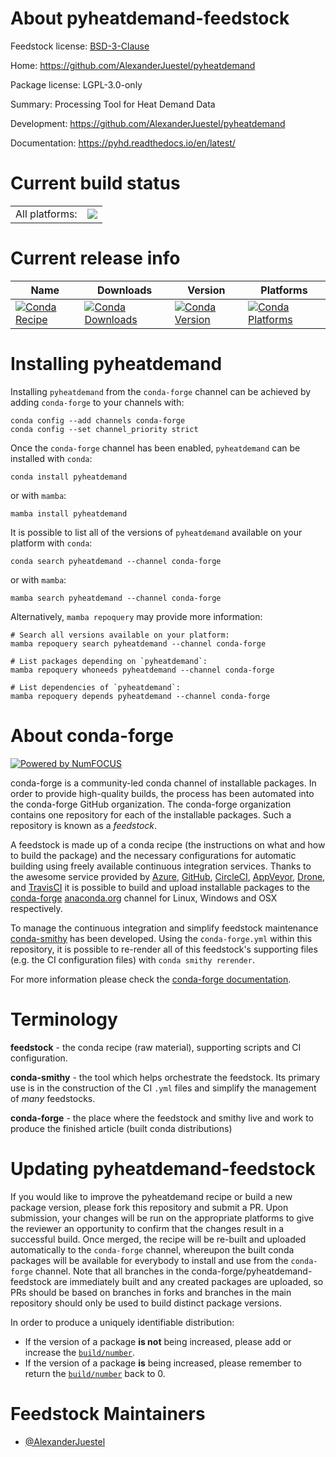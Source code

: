 About pyheatdemand-feedstock
============================

Feedstock license: [BSD-3-Clause](https://github.com/conda-forge/pyheatdemand-feedstock/blob/main/LICENSE.txt)

Home: https://github.com/AlexanderJuestel/pyheatdemand

Package license: LGPL-3.0-only

Summary: Processing Tool for Heat Demand Data

Development: https://github.com/AlexanderJuestel/pyheatdemand

Documentation: https://pyhd.readthedocs.io/en/latest/

Current build status
====================


<table><tr><td>All platforms:</td>
    <td>
      <a href="https://dev.azure.com/conda-forge/feedstock-builds/_build/latest?definitionId=20699&branchName=main">
        <img src="https://dev.azure.com/conda-forge/feedstock-builds/_apis/build/status/pyheatdemand-feedstock?branchName=main">
      </a>
    </td>
  </tr>
</table>

Current release info
====================

| Name | Downloads | Version | Platforms |
| --- | --- | --- | --- |
| [![Conda Recipe](https://img.shields.io/badge/recipe-pyheatdemand-green.svg)](https://anaconda.org/conda-forge/pyheatdemand) | [![Conda Downloads](https://img.shields.io/conda/dn/conda-forge/pyheatdemand.svg)](https://anaconda.org/conda-forge/pyheatdemand) | [![Conda Version](https://img.shields.io/conda/vn/conda-forge/pyheatdemand.svg)](https://anaconda.org/conda-forge/pyheatdemand) | [![Conda Platforms](https://img.shields.io/conda/pn/conda-forge/pyheatdemand.svg)](https://anaconda.org/conda-forge/pyheatdemand) |

Installing pyheatdemand
=======================

Installing `pyheatdemand` from the `conda-forge` channel can be achieved by adding `conda-forge` to your channels with:

```
conda config --add channels conda-forge
conda config --set channel_priority strict
```

Once the `conda-forge` channel has been enabled, `pyheatdemand` can be installed with `conda`:

```
conda install pyheatdemand
```

or with `mamba`:

```
mamba install pyheatdemand
```

It is possible to list all of the versions of `pyheatdemand` available on your platform with `conda`:

```
conda search pyheatdemand --channel conda-forge
```

or with `mamba`:

```
mamba search pyheatdemand --channel conda-forge
```

Alternatively, `mamba repoquery` may provide more information:

```
# Search all versions available on your platform:
mamba repoquery search pyheatdemand --channel conda-forge

# List packages depending on `pyheatdemand`:
mamba repoquery whoneeds pyheatdemand --channel conda-forge

# List dependencies of `pyheatdemand`:
mamba repoquery depends pyheatdemand --channel conda-forge
```


About conda-forge
=================

[![Powered by
NumFOCUS](https://img.shields.io/badge/powered%20by-NumFOCUS-orange.svg?style=flat&colorA=E1523D&colorB=007D8A)](https://numfocus.org)

conda-forge is a community-led conda channel of installable packages.
In order to provide high-quality builds, the process has been automated into the
conda-forge GitHub organization. The conda-forge organization contains one repository
for each of the installable packages. Such a repository is known as a *feedstock*.

A feedstock is made up of a conda recipe (the instructions on what and how to build
the package) and the necessary configurations for automatic building using freely
available continuous integration services. Thanks to the awesome service provided by
[Azure](https://azure.microsoft.com/en-us/services/devops/), [GitHub](https://github.com/),
[CircleCI](https://circleci.com/), [AppVeyor](https://www.appveyor.com/),
[Drone](https://cloud.drone.io/welcome), and [TravisCI](https://travis-ci.com/)
it is possible to build and upload installable packages to the
[conda-forge](https://anaconda.org/conda-forge) [anaconda.org](https://anaconda.org/)
channel for Linux, Windows and OSX respectively.

To manage the continuous integration and simplify feedstock maintenance
[conda-smithy](https://github.com/conda-forge/conda-smithy) has been developed.
Using the ``conda-forge.yml`` within this repository, it is possible to re-render all of
this feedstock's supporting files (e.g. the CI configuration files) with ``conda smithy rerender``.

For more information please check the [conda-forge documentation](https://conda-forge.org/docs/).

Terminology
===========

**feedstock** - the conda recipe (raw material), supporting scripts and CI configuration.

**conda-smithy** - the tool which helps orchestrate the feedstock.
                   Its primary use is in the construction of the CI ``.yml`` files
                   and simplify the management of *many* feedstocks.

**conda-forge** - the place where the feedstock and smithy live and work to
                  produce the finished article (built conda distributions)


Updating pyheatdemand-feedstock
===============================

If you would like to improve the pyheatdemand recipe or build a new
package version, please fork this repository and submit a PR. Upon submission,
your changes will be run on the appropriate platforms to give the reviewer an
opportunity to confirm that the changes result in a successful build. Once
merged, the recipe will be re-built and uploaded automatically to the
`conda-forge` channel, whereupon the built conda packages will be available for
everybody to install and use from the `conda-forge` channel.
Note that all branches in the conda-forge/pyheatdemand-feedstock are
immediately built and any created packages are uploaded, so PRs should be based
on branches in forks and branches in the main repository should only be used to
build distinct package versions.

In order to produce a uniquely identifiable distribution:
 * If the version of a package **is not** being increased, please add or increase
   the [``build/number``](https://docs.conda.io/projects/conda-build/en/latest/resources/define-metadata.html#build-number-and-string).
 * If the version of a package **is** being increased, please remember to return
   the [``build/number``](https://docs.conda.io/projects/conda-build/en/latest/resources/define-metadata.html#build-number-and-string)
   back to 0.

Feedstock Maintainers
=====================

* [@AlexanderJuestel](https://github.com/AlexanderJuestel/)

